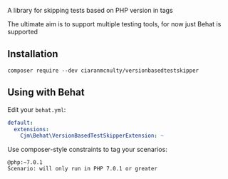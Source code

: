 A library for skipping tests based on PHP version in tags

The ultimate aim is to support multiple testing tools, for now just Behat is supported

## Installation

`composer require --dev ciaranmcnulty/versionbasedtestskipper`

## Using with Behat

Edit your `behat.yml`:

```yml
default:
  extensions:
    Cjm\Behat\VersionBasedTestSkipperExtension: ~
```

Use composer-style constraints to tag your scenarios:

```gherkin
@php:~7.0.1
Scenario: will only run in PHP 7.0.1 or greater
```
